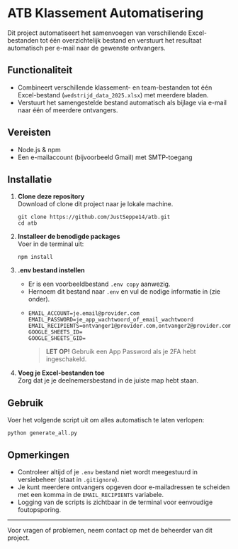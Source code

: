 # ATB Klassement Automatisering

Dit project automatiseert het samenvoegen van verschillende Excel-bestanden tot één overzichtelijk bestand en verstuurt het resultaat automatisch per e-mail naar de gewenste ontvangers.

## Functionaliteit

- Combineert verschillende klassement- en team-bestanden tot één Excel-bestand (`wedstrijd_data_2025.xlsx`) met meerdere bladen.
- Verstuurt het samengestelde bestand automatisch als bijlage via e-mail naar één of meerdere ontvangers.

## Vereisten

- Node.js & npm
- Een e-mailaccount (bijvoorbeeld Gmail) met SMTP-toegang

## Installatie

1. **Clone deze repository**  
   Download of clone dit project naar je lokale machine.
   ```
   git clone https://github.com/JustSeppe14/atb.git
   cd atb
   ```

2. **Installeer de benodigde packages**  
   Voer in de terminal uit:
   ```
   npm install
   ```

3. **.env bestand instellen**
   - Er is een voorbeeldbestand `.env copy` aanwezig.
   - Hernoem dit bestand naar `.env` en vul de nodige informatie in (zie onder).
   - ```
     EMAIL_ACCOUNT=je.email@provider.com
     EMAIL_PASSWORD=je_app_wachtwoord_of_email_wachtwoord
     EMAIL_RECIPIENTS=ontvanger1@provider.com,ontvanger2@provider.com
     GOOGLE_SHEETS_ID=
     GOOGLE_SHEETS_GID=
     ```
     > **LET OP!** Gebruik een App Password als je 2FA hebt ingeschakeld.

4. **Voeg je Excel-bestanden toe**  
   Zorg dat je je deelnemersbestand in de juiste map hebt staan.

## Gebruik

Voer het volgende script uit om alles automatisch te laten verlopen:
```
python generate_all.py
```

## Opmerkingen

- Controleer altijd of je `.env` bestand niet wordt meegestuurd in versiebeheer (staat in `.gitignore`).
- Je kunt meerdere ontvangers opgeven door e-mailadressen te scheiden met een komma in de `EMAIL_RECIPIENTS` variabele.
- Logging van de scripts is zichtbaar in de terminal voor eenvoudige foutopsporing.

---

Voor vragen of problemen, neem contact op met de beheerder van dit project.